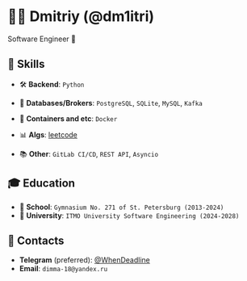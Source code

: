 # 👨‍💻 Dmitriy (@dm1itri)

Software Engineer 🚀

## 🦾 Skills

- 🛠 **Backend**: `Python`

- 💾 **Databases/Brokers**: `PostgreSQL`, `SQLite`,  `MySQL`,  `Kafka`

- 🚢 **Containers and etc**: `Docker`

- 📊 **Algs**: [leetcode](https://leetcode.com/u/)

- 📚 **Other**: `GitLab CI/CD`, `REST API`, `Asyncio`

## 🎓 Education

- 🏫 **School**: `Gymnasium No. 271 of St. Petersburg (2013-2024)`
- 🏨 **University**: `ITMO University Software Engineering (2024-2028)`

## 📨 Contacts

- **Telegram** (preferred): [@WhenDeadline](https://t.me/WhenDeadline)
- **Email**: `dimma-18@yandex.ru`
